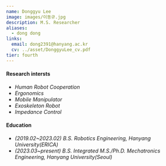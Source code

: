 ```yaml
---
name: Donggyu Lee
image: images/이동규.jpg
description: M.S. Researcher
aliases:
  - dong dong
links:
  email: dong2391@hanyang.ac.kr
  cv: ../asset/DonggyuLee_cv.pdf
tier: fourth
---
```



#### **Research intersts**
- *Human Robot Cooperation*
- *Ergonomics*
- *Mobile Manipulator*
- *Exoskeleton Robot*
- *Impedance Control*


#### **Education**
- *(2019.02~2023.02) B.S. Robotics Engineering, Hanyang University(ERICA)*
- *(2023.03~present) B.S.  Integrated M.S./Ph.D. Mechatronics Engineering, Hanyang University(Seoul)*
